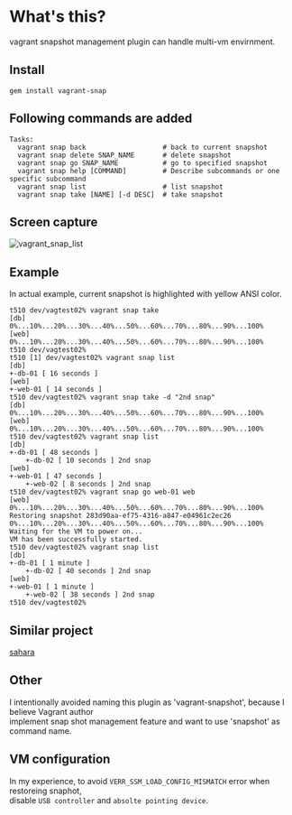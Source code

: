 What's this?
==================================
vagrant snapshot management plugin
can handle multi-vm envirnment.

## Install

    gem install vagrant-snap

## Following commands are added

    Tasks:
      vagrant snap back                   # back to current snapshot
      vagrant snap delete SNAP_NAME       # delete snapshot
      vagrant snap go SNAP_NAME           # go to specified snapshot
      vagrant snap help [COMMAND]         # Describe subcommands or one specific subcommand
      vagrant snap list                   # list snapshot
      vagrant snap take [NAME] [-d DESC]  # take snapshot

## Screen capture

![vagrant_snap_list](https://github.com/t9md/vagrant-snap/raw/master/misc/vagrant_snap_list.png)

## Example

In actual example, current snapshot is highlighted with yellow ANSI color.

    t510 dev/vagtest02% vagrant snap take
    [db]
    0%...10%...20%...30%...40%...50%...60%...70%...80%...90%...100%
    [web]
    0%...10%...20%...30%...40%...50%...60%...70%...80%...90%...100%
    t510 dev/vagtest02% 
    t510 [1] dev/vagtest02% vagrant snap list    
    [db]
    +-db-01 [ 16 seconds ]
    [web]
    +-web-01 [ 14 seconds ]
    t510 dev/vagtest02% vagrant snap take -d "2nd snap"
    [db]
    0%...10%...20%...30%...40%...50%...60%...70%...80%...90%...100%
    [web]
    0%...10%...20%...30%...40%...50%...60%...70%...80%...90%...100%
    t510 dev/vagtest02% vagrant snap list 
    [db]
    +-db-01 [ 48 seconds ]
        +-db-02 [ 10 seconds ] 2nd snap
    [web]
    +-web-01 [ 47 seconds ]
        +-web-02 [ 8 seconds ] 2nd snap
    t510 dev/vagtest02% vagrant snap go web-01 web                 
    [web]
    0%...10%...20%...30%...40%...50%...60%...70%...80%...90%...100%
    Restoring snapshot 283d90aa-ef75-4316-a847-e04961c2ec26
    0%...10%...20%...30%...40%...50%...60%...70%...80%...90%...100%
    Waiting for the VM to power on...
    VM has been successfully started.
    t510 dev/vagtest02% vagrant snap list 
    [db]
    +-db-01 [ 1 minute ]
        +-db-02 [ 40 seconds ] 2nd snap
    [web]
    +-web-01 [ 1 minute ]
        +-web-02 [ 38 seconds ] 2nd snap
    t510 dev/vagtest02% 


## Similar project
[sahara](https://github.com/jedi4ever/sahara)

## Other
I intentionally avoided naming this plugin as 'vagrant-snapshot', because I believe Vagrant author  
implement snap shot management feature and want to use 'snapshot' as command name.

## VM configuration
In my experience, to avoid `VERR_SSM_LOAD_CONFIG_MISMATCH` error when restoreing snaphot,  
disable `USB controller` and `absolte pointing device`.
